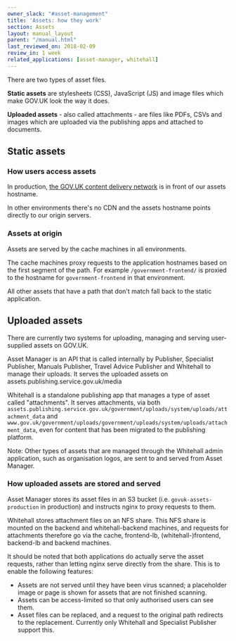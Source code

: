 ```yaml
---
owner_slack: "#asset-management"
title: 'Assets: how they work'
section: Assets
layout: manual_layout
parent: "/manual.html"
last_reviewed_on: 2018-02-09
review_in: 1 week
related_applications: [asset-manager, whitehall]
---
```


There are two types of asset files.

**Static assets** are stylesheets (CSS), JavaScript (JS) and image files which
make GOV.UK look the way it does.

**Uploaded assets** - also called attachments - are files like PDFs, CSVs and
images which are uploaded via the publishing apps and attached to documents.

## Static assets

### How users access assets

In production, [the GOV.UK content delivery network](cdn.html)
is in front of our assets hostname.

In other environments there's no CDN and the assets hostname points
directly to our origin servers.

### Assets at origin

Assets are served by the cache machines in all environments.

The cache machines proxy requests to the application hostnames based
on the first segment of the path. For example `/government-frontend/`
is proxied to the hostname for `government-frontend` in that environment.

All other assets that have a path that don't match fall back to the
static application.

## Uploaded assets

There are currently two systems for uploading, managing and serving
user-supplied assets on GOV.UK.

Asset Manager is an API that is called internally by Publisher, Specialist
Publisher, Manuals Publisher, Travel Advice Publisher and Whitehall to manage their
uploads. It serves the uploaded assets on assets.publishing.service.gov.uk/media

Whitehall is a standalone publishing app that manages a type of asset called "attachments". It serves attachments, via both
`assets.publishing.service.gov.uk/government/uploads/system/uploads/attachment_data` and
`www.gov.uk/government/uploads/government/uploads/system/uploads/attachment_data`, even for content that has been migrated to the
publishing platform.

Note: Other types of assets that are managed through the Whitehall admin application, such as organisation logos, are sent to and served from Asset Manager.

### How uploaded assets are stored and served

Asset Manager stores its asset files in an S3 bucket (i.e.
`govuk-assets-production` in production) and instructs nginx to proxy requests
to them.

Whitehall stores attachment files on an NFS share. This NFS share is mounted on
the backend and whitehall-backend machines, and requests for attachments therefore go via
the cache, frontend-lb, (whitehall-)frontend, backend-lb and backend machines.

It should be noted that both applications do actually serve the asset
requests, rather than letting nginx serve directly from the share. This is to
enable the following features:

* Assets are not served until they have been virus scanned; a placeholder image
  or page is shown for assets that are not finished scanning.
* Assets can be access-limited so that only authorised users can see them.
* Asset files can be replaced, and a request to the original path redirects to
  the replacement. Currently only Whitehall and Specialist Publisher support
  this.
